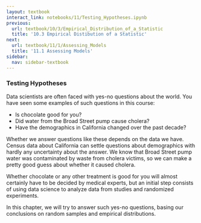 ```yaml
---
layout: textbook
interact_link: notebooks/11/Testing_Hypotheses.ipynb
previous:
  url: textbook/10/3/Empirical_Distribution_of_a_Statistic
  title: '10.3 Empirical Distibution of a Statistic'
next:
  url: textbook/11/1/Assessing_Models
  title: '11.1 Assessing Models'
sidebar:
  nav: sidebar-textbook
---
```


### Testing Hypotheses ###

Data scientists are often faced with yes-no questions about the world. You have seen some examples of such questions in this course:

- Is chocolate good for you?
- Did water from the Broad Street pump cause cholera?
- Have the demographics in California changed over the past decade?

Whether we answer questions like these depends on the data we have. Census data about California can settle questions about demographics with hardly any uncertainty about the answer. We know that Broad Street pump water was contaminated by waste from cholera victims, so we can make a pretty good guess about whether it caused cholera. 

Whether chocolate or any other treatment is good for you will almost certainly have to be decided by medical experts, but an initial step consists of using data science to analyze data from studies and randomized experiments. 

In this chapter, we will try to answer such yes-no questions, basing our conclusions on random samples and empirical distributions. 
